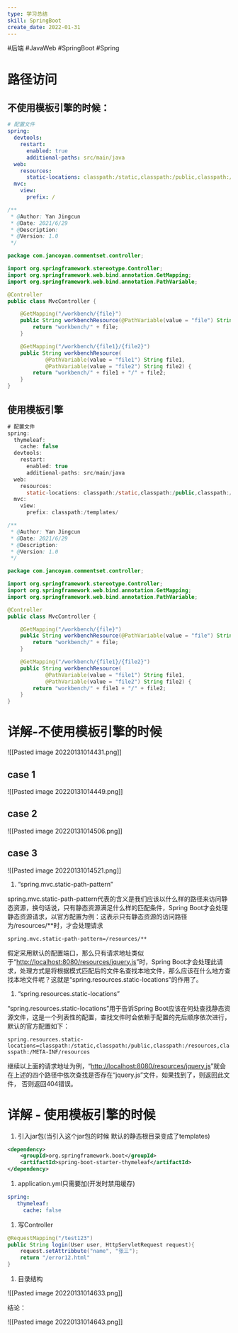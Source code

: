 ```yaml
---
type: 学习总结
skill: SpringBoot
create_date: 2022-01-31
---
```


#后端 #JavaWeb #SpringBoot #Spring


# 路径访问

## **不使用模板引擎的时候：**

```yaml
# 配置文件
spring: 
  devtools:
    restart:
      enabled: true
      additional-paths: src/main/java
  web:
    resources:
      static-locations: classpath:/static,classpath:/public,classpath:/resources,classpath:/META-INF/resources
  mvc:
    view:
      prefix: /
```

```java
/**
 * @Author: Yan Jingcun
 * @Date: 2021/6/29
 * @Description:
 * @Version: 1.0
 */

package com.jancoyan.commentset.controller;

import org.springframework.stereotype.Controller;
import org.springframework.web.bind.annotation.GetMapping;
import org.springframework.web.bind.annotation.PathVariable;

@Controller
public class MvcController {

    @GetMapping("/workbench/{file}")
    public String workbenchResource(@PathVariable(value = "file") String file) {
        return "workbench/" + file;
    }

    @GetMapping("/workbench/{file1}/{file2}")
    public String workbenchResource(
            @PathVariable(value = "file1") String file1,
            @PathVariable(value = "file2") String file2) {
        return "workbench/" + file1 + "/" + file2;
    }
}
```

## **使用模板引擎**

```java
# 配置文件
spring: 
  thymeleaf:
    cache: false
  devtools:
    restart:
      enabled: true
      additional-paths: src/main/java
  web:
    resources:
      static-locations: classpath:/static,classpath:/public,classpath:/resources,classpath:/META-INF/resources
  mvc:
    view:
      prefix: classpath:/templates/
```

```java
/**
 * @Author: Yan Jingcun
 * @Date: 2021/6/29
 * @Description:
 * @Version: 1.0
 */

package com.jancoyan.commentset.controller;

import org.springframework.stereotype.Controller;
import org.springframework.web.bind.annotation.GetMapping;
import org.springframework.web.bind.annotation.PathVariable;

@Controller
public class MvcController {

    @GetMapping("/workbench/{file}")
    public String workbenchResource(@PathVariable(value = "file") String file) {
        return "workbench/" + file;
    }

    @GetMapping("/workbench/{file1}/{file2}")
    public String workbenchResource(
            @PathVariable(value = "file1") String file1,
            @PathVariable(value = "file2") String file2) {
        return "workbench/" + file1 + "/" + file2;
    }
}
```

# 详解-不使用模板引擎的时候

![[Pasted image 20220131014431.png]]

## case 1

![[Pasted image 20220131014449.png]]

## case 2

![[Pasted image 20220131014506.png]]

## case 3

![[Pasted image 20220131014521.png]]

1.  “spring.mvc.static-path-pattern”

spring.mvc.static-path-pattern代表的含义是我们应该以什么样的路径来访问静态资源，换句话说，只有静态资源满足什么样的匹配条件，Spring Boot才会处理静态资源请求，以官方配置为例：这表示只有静态资源的访问路径为/resources/**时，才会处理请求

`spring.mvc.static-path-pattern=/resources/**`

假定采用默认的配置端口，那么只有请求地址类似于“[http://localhost:8080/resources/jquery.js](http://localhost:8080/resources/jquery.js)”时，Spring Boot才会处理此请求，处理方式是将根据模式匹配后的文件名查找本地文件，那么应该在什么地方查找本地文件呢？这就是“spring.resources.static-locations”的作用了。

1.  “spring.resources.static-locations”

“spring.resources.static-locations”用于告诉Spring Boot应该在何处查找静态资源文件，这是一个列表性的配置，查找文件时会依赖于配置的先后顺序依次进行，默认的官方配置如下：

`spring.resources.static-locations=classpath:/static,classpath:/public,classpath:/resources,classpath:/META-INF/resources`

继续以上面的请求地址为例，“[http://localhost:8080/resources/jquery.js](http://localhost:8080/resources/jquery.js)”就会在上述的四个路径中依次查找是否存在“jquery.js”文件，如果找到了，则返回此文件， 否则返回404错误。

# 详解 - 使用模板引擎的时候

1.  引入jar包(当引入这个jar包的时候 默认的静态根目录变成了templates)

```xml
<dependency>
    <groupId>org.springframework.boot</groupId>
    <artifactId>spring-boot-starter-thymeleaf</artifactId>
</dependency>
```

1.  application.yml只需要加(开发时禁用缓存)

```yaml
spring:
   thymeleaf:
     cache: false
```

1.  写Controller

```java
@RequestMapping("/test123")
public String login(User user, HttpServletRequest request){
	request.setAttribbute("name", "张三");
	return "/error12.html"
}
```

1.  目录结构

![[Pasted image 20220131014633.png]]

结论：

![[Pasted image 20220131014643.png]]